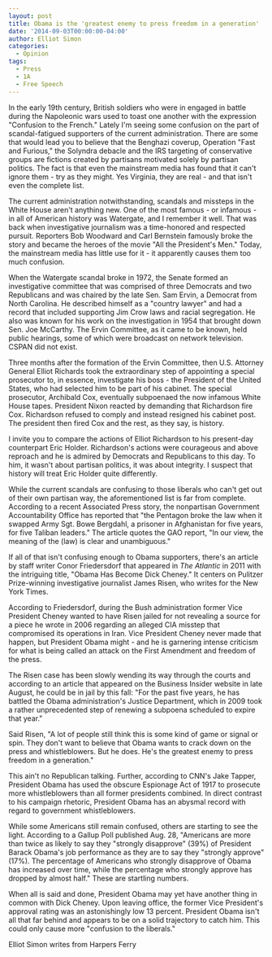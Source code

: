 ```yaml
---
layout: post
title: Obama is the 'greatest enemy to press freedom in a generation'
date: '2014-09-03T00:00:00-04:00'
author: Elliot Simon
categories:
  - Opinion
tags:
  - Press
  - 1A
  - Free Speech
---
```

In the early 19th century, British soldiers who were in engaged in battle during the Napoleonic wars used to toast one another with the expression "Confusion to the French." Lately I'm seeing some confusion on the part of scandal-fatigued supporters of the current administration. There are some that would lead you to believe that the Benghazi coverup, Operation "Fast and Furious," the Solyndra debacle and the IRS targeting of conservative groups are fictions created by partisans motivated solely by partisan politics. The fact is that even the mainstream media has found that it can't ignore them - try as they might. Yes Virginia, they are real - and that isn't even the complete list.
<!--more-->
The current administration notwithstanding, scandals and missteps in the White House aren't anything new. One of the most famous - or infamous - in all of American history was Watergate, and I remember it well. That was back when investigative journalism was a time-honored and respected pursuit. Reporters Bob Woodward and Carl Bernstein famously broke the story and became the heroes of the movie "All the President's Men." Today, the mainstream media has little use for it - it apparently causes them too much confusion.

When the Watergate scandal broke in 1972, the Senate formed an investigative committee that was comprised of three Democrats and two Republicans and was chaired by the late Sen. Sam Ervin, a Democrat from North Carolina. He described himself as a "country lawyer" and had a record that included supporting Jim Crow laws and racial segregation. He also was known for his work on the investigation in 1954 that brought down Sen. Joe McCarthy. The Ervin Committee, as it came to be known, held public hearings, some of which were broadcast on network television. CSPAN did not exist.

Three months after the formation of the Ervin Committee, then U.S. Attorney General Elliot Richards took the extraordinary step of appointing a special prosecutor to, in essence, investigate his boss - the President of the United States, who had selected him to be part of his cabinet. The special prosecutor, Archibald Cox, eventually subpoenaed the now infamous White House tapes. President Nixon reacted by demanding that Richardson fire Cox. Richardson refused to comply and instead resigned his cabinet post.  The president then fired Cox and the rest, as they say, is history.

I invite you to compare the actions of Elliot Richardson to his present-day counterpart Eric Holder. Richardson's actions were courageous and above reproach and he is admired by Democrats and Republicans to this day. To him, it wasn't about partisan politics, it was about integrity. I suspect that history will treat Eric Holder quite differently.

While the current scandals are confusing to those liberals who can't get out of their own partisan way, the aforementioned list is far from complete. According to a recent Associated Press story, the nonpartisan Government Accountability Office has reported that "the Pentagon broke the law when it swapped Army Sgt. Bowe Bergdahl, a prisoner in Afghanistan for five years, for five Taliban leaders." The article quotes the GAO report, "In our view, the meaning of the (law) is clear and unambiguous."

If all of that isn't confusing enough to Obama supporters, there's an article by staff writer Conor Friedersdorf that appeared in _The Atlantic_ in 2011 with the intriguing title, "Obama Has Become Dick Cheney." It centers on Pulitzer Prize-winning investigative journalist James Risen, who writes for the New York Times.

According to Friedersdorf, during the Bush administration former Vice President Cheney wanted to have Risen jailed for not revealing a source for a piece he wrote in 2006 regarding an alleged CIA misstep that compromised its operations in Iran. Vice President Cheney never made that happen, but President Obama might - and he is garnering intense criticism for what is being called an attack on the First Amendment and freedom of the press.

The Risen case has been slowly wending its way through the courts and according to an article that appeared on the Business Insider website in late August, he could be in jail by this fall: "For the past five years, he has battled the Obama administration's Justice Department, which in 2009 took a rather unprecedented step of renewing a subpoena scheduled to expire that year."

Said Risen, "A lot of people still think this is some kind of game or signal or spin. They don't want to believe that Obama wants to crack down on the press and whistleblowers. But he does. He's the greatest enemy to press freedom in a generation."

This ain't no Republican talking. Further, according to CNN's Jake Tapper, President Obama has used the obscure Espionage Act of 1917 to prosecute more whistleblowers than all former presidents combined. In direct contrast to his campaign rhetoric, President Obama has an abysmal record with regard to government whistleblowers.

While some Americans still remain confused, others are starting to see the light.  According to a Gallup Poll published Aug. 28, "Americans are more than twice as likely to say they "strongly disapprove" (39%) of President Barack Obama's job performance as they are to say they "strongly approve" (17%). The percentage of Americans who strongly disapprove of Obama has increased over time, while the percentage who strongly approve has dropped by almost half."  These are startling numbers.

When all is said and done, President Obama may yet have another thing in common with Dick Cheney. Upon leaving office, the former Vice President's approval rating was an astonishingly low 13 percent. President Obama isn't all that far behind and appears to be on a solid trajectory to catch him. This could only cause more "confusion to the liberals."

Elliot Simon writes from Harpers Ferry